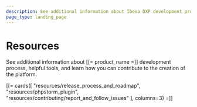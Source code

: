 ```yaml
---
description: See additional information about Ibexa DXP development process, helpful tools, and learn how you can contribute to the creation of the platform.
page_type: landing_page
---
```


# Resources

See additional information about [[= product_name =]] development process,
helpful tools, and learn how you can contribute to the creation of the platform.

[[= cards([
    "resources/release_process_and_roadmap",
    "resources/phpstorm_plugin",
    "resources/contributing/report_and_follow_issues"
], columns=3) =]]

